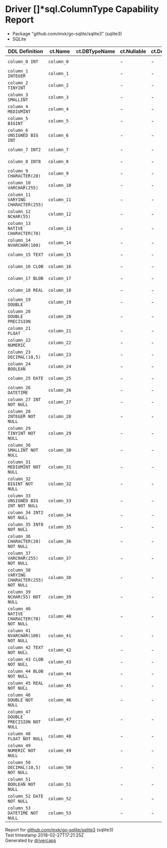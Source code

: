 
# Driver &#91;&#93;&#42;sql.ColumnType Capability Report

- Package "github.com/mxk/go-sqlite/sqlite3" (sqlite3)
- SQLite

<table>
	<thead>
		<tr>
			<th>DDL Definition</th><th>ct.Name</th><th>ct.DBTypeName</th><th>ct.Nullable</th><th>ct.DecimalSize</th><th>ct.Length</th><th>ct.ScanType</th>
		</tr>
	</thead>
	<tbody>
		<tr>
			<td nowrap><code>column_0 INT</code></td>
			<td nowrap><code>column_0</code></td>
			<td/>
			<td>-</td>
			<td>-</td>
			<td>-</td>
			<td nowrap><code>interface {}</code></td>
		</tr>
		<tr>
			<td nowrap><code>column_1 INTEGER</code></td>
			<td nowrap><code>column_1</code></td>
			<td/>
			<td>-</td>
			<td>-</td>
			<td>-</td>
			<td nowrap><code>interface {}</code></td>
		</tr>
		<tr>
			<td nowrap><code>column_2 TINYINT</code></td>
			<td nowrap><code>column_2</code></td>
			<td/>
			<td>-</td>
			<td>-</td>
			<td>-</td>
			<td nowrap><code>interface {}</code></td>
		</tr>
		<tr>
			<td nowrap><code>column_3 SMALLINT</code></td>
			<td nowrap><code>column_3</code></td>
			<td/>
			<td>-</td>
			<td>-</td>
			<td>-</td>
			<td nowrap><code>interface {}</code></td>
		</tr>
		<tr>
			<td nowrap><code>column_4 MEDIUMINT</code></td>
			<td nowrap><code>column_4</code></td>
			<td/>
			<td>-</td>
			<td>-</td>
			<td>-</td>
			<td nowrap><code>interface {}</code></td>
		</tr>
		<tr>
			<td nowrap><code>column_5 BIGINT</code></td>
			<td nowrap><code>column_5</code></td>
			<td/>
			<td>-</td>
			<td>-</td>
			<td>-</td>
			<td nowrap><code>interface {}</code></td>
		</tr>
		<tr>
			<td nowrap><code>column_6 UNSIGNED BIG INT</code></td>
			<td nowrap><code>column_6</code></td>
			<td/>
			<td>-</td>
			<td>-</td>
			<td>-</td>
			<td nowrap><code>interface {}</code></td>
		</tr>
		<tr>
			<td nowrap><code>column_7 INT2</code></td>
			<td nowrap><code>column_7</code></td>
			<td/>
			<td>-</td>
			<td>-</td>
			<td>-</td>
			<td nowrap><code>interface {}</code></td>
		</tr>
		<tr>
			<td nowrap><code>column_8 INT8</code></td>
			<td nowrap><code>column_8</code></td>
			<td/>
			<td>-</td>
			<td>-</td>
			<td>-</td>
			<td nowrap><code>interface {}</code></td>
		</tr>
		<tr>
			<td nowrap><code>column_9 CHARACTER(20)</code></td>
			<td nowrap><code>column_9</code></td>
			<td/>
			<td>-</td>
			<td>-</td>
			<td>-</td>
			<td nowrap><code>interface {}</code></td>
		</tr>
		<tr>
			<td nowrap><code>column_10 VARCHAR(255)</code></td>
			<td nowrap><code>column_10</code></td>
			<td/>
			<td>-</td>
			<td>-</td>
			<td>-</td>
			<td nowrap><code>interface {}</code></td>
		</tr>
		<tr>
			<td nowrap><code>column_11 VARYING CHARACTER(255)</code></td>
			<td nowrap><code>column_11</code></td>
			<td/>
			<td>-</td>
			<td>-</td>
			<td>-</td>
			<td nowrap><code>interface {}</code></td>
		</tr>
		<tr>
			<td nowrap><code>column_12 NCHAR(55)</code></td>
			<td nowrap><code>column_12</code></td>
			<td/>
			<td>-</td>
			<td>-</td>
			<td>-</td>
			<td nowrap><code>interface {}</code></td>
		</tr>
		<tr>
			<td nowrap><code>column_13 NATIVE CHARACTER(70)</code></td>
			<td nowrap><code>column_13</code></td>
			<td/>
			<td>-</td>
			<td>-</td>
			<td>-</td>
			<td nowrap><code>interface {}</code></td>
		</tr>
		<tr>
			<td nowrap><code>column_14 NVARCHAR(100)</code></td>
			<td nowrap><code>column_14</code></td>
			<td/>
			<td>-</td>
			<td>-</td>
			<td>-</td>
			<td nowrap><code>interface {}</code></td>
		</tr>
		<tr>
			<td nowrap><code>column_15 TEXT</code></td>
			<td nowrap><code>column_15</code></td>
			<td/>
			<td>-</td>
			<td>-</td>
			<td>-</td>
			<td nowrap><code>interface {}</code></td>
		</tr>
		<tr>
			<td nowrap><code>column_16 CLOB</code></td>
			<td nowrap><code>column_16</code></td>
			<td/>
			<td>-</td>
			<td>-</td>
			<td>-</td>
			<td nowrap><code>interface {}</code></td>
		</tr>
		<tr>
			<td nowrap><code>column_17 BLOB</code></td>
			<td nowrap><code>column_17</code></td>
			<td/>
			<td>-</td>
			<td>-</td>
			<td>-</td>
			<td nowrap><code>interface {}</code></td>
		</tr>
		<tr>
			<td nowrap><code>column_18 REAL</code></td>
			<td nowrap><code>column_18</code></td>
			<td/>
			<td>-</td>
			<td>-</td>
			<td>-</td>
			<td nowrap><code>interface {}</code></td>
		</tr>
		<tr>
			<td nowrap><code>column_19 DOUBLE</code></td>
			<td nowrap><code>column_19</code></td>
			<td/>
			<td>-</td>
			<td>-</td>
			<td>-</td>
			<td nowrap><code>interface {}</code></td>
		</tr>
		<tr>
			<td nowrap><code>column_20 DOUBLE PRECISION</code></td>
			<td nowrap><code>column_20</code></td>
			<td/>
			<td>-</td>
			<td>-</td>
			<td>-</td>
			<td nowrap><code>interface {}</code></td>
		</tr>
		<tr>
			<td nowrap><code>column_21 FLOAT</code></td>
			<td nowrap><code>column_21</code></td>
			<td/>
			<td>-</td>
			<td>-</td>
			<td>-</td>
			<td nowrap><code>interface {}</code></td>
		</tr>
		<tr>
			<td nowrap><code>column_22 NUMERIC</code></td>
			<td nowrap><code>column_22</code></td>
			<td/>
			<td>-</td>
			<td>-</td>
			<td>-</td>
			<td nowrap><code>interface {}</code></td>
		</tr>
		<tr>
			<td nowrap><code>column_23 DECIMAL(10,5)</code></td>
			<td nowrap><code>column_23</code></td>
			<td/>
			<td>-</td>
			<td>-</td>
			<td>-</td>
			<td nowrap><code>interface {}</code></td>
		</tr>
		<tr>
			<td nowrap><code>column_24 BOOLEAN</code></td>
			<td nowrap><code>column_24</code></td>
			<td/>
			<td>-</td>
			<td>-</td>
			<td>-</td>
			<td nowrap><code>interface {}</code></td>
		</tr>
		<tr>
			<td nowrap><code>column_25 DATE</code></td>
			<td nowrap><code>column_25</code></td>
			<td/>
			<td>-</td>
			<td>-</td>
			<td>-</td>
			<td nowrap><code>interface {}</code></td>
		</tr>
		<tr>
			<td nowrap><code>column_26 DATETIME</code></td>
			<td nowrap><code>column_26</code></td>
			<td/>
			<td>-</td>
			<td>-</td>
			<td>-</td>
			<td nowrap><code>interface {}</code></td>
		</tr>
		<tr>
			<td nowrap><code>column_27 INT NOT NULL</code></td>
			<td nowrap><code>column_27</code></td>
			<td/>
			<td>-</td>
			<td>-</td>
			<td>-</td>
			<td nowrap><code>interface {}</code></td>
		</tr>
		<tr>
			<td nowrap><code>column_28 INTEGER NOT NULL</code></td>
			<td nowrap><code>column_28</code></td>
			<td/>
			<td>-</td>
			<td>-</td>
			<td>-</td>
			<td nowrap><code>interface {}</code></td>
		</tr>
		<tr>
			<td nowrap><code>column_29 TINYINT NOT NULL</code></td>
			<td nowrap><code>column_29</code></td>
			<td/>
			<td>-</td>
			<td>-</td>
			<td>-</td>
			<td nowrap><code>interface {}</code></td>
		</tr>
		<tr>
			<td nowrap><code>column_30 SMALLINT NOT NULL</code></td>
			<td nowrap><code>column_30</code></td>
			<td/>
			<td>-</td>
			<td>-</td>
			<td>-</td>
			<td nowrap><code>interface {}</code></td>
		</tr>
		<tr>
			<td nowrap><code>column_31 MEDIUMINT NOT NULL</code></td>
			<td nowrap><code>column_31</code></td>
			<td/>
			<td>-</td>
			<td>-</td>
			<td>-</td>
			<td nowrap><code>interface {}</code></td>
		</tr>
		<tr>
			<td nowrap><code>column_32 BIGINT NOT NULL</code></td>
			<td nowrap><code>column_32</code></td>
			<td/>
			<td>-</td>
			<td>-</td>
			<td>-</td>
			<td nowrap><code>interface {}</code></td>
		</tr>
		<tr>
			<td nowrap><code>column_33 UNSIGNED BIG INT NOT NULL</code></td>
			<td nowrap><code>column_33</code></td>
			<td/>
			<td>-</td>
			<td>-</td>
			<td>-</td>
			<td nowrap><code>interface {}</code></td>
		</tr>
		<tr>
			<td nowrap><code>column_34 INT2 NOT NULL</code></td>
			<td nowrap><code>column_34</code></td>
			<td/>
			<td>-</td>
			<td>-</td>
			<td>-</td>
			<td nowrap><code>interface {}</code></td>
		</tr>
		<tr>
			<td nowrap><code>column_35 INT8 NOT NULL</code></td>
			<td nowrap><code>column_35</code></td>
			<td/>
			<td>-</td>
			<td>-</td>
			<td>-</td>
			<td nowrap><code>interface {}</code></td>
		</tr>
		<tr>
			<td nowrap><code>column_36 CHARACTER(20) NOT NULL</code></td>
			<td nowrap><code>column_36</code></td>
			<td/>
			<td>-</td>
			<td>-</td>
			<td>-</td>
			<td nowrap><code>interface {}</code></td>
		</tr>
		<tr>
			<td nowrap><code>column_37 VARCHAR(255) NOT NULL</code></td>
			<td nowrap><code>column_37</code></td>
			<td/>
			<td>-</td>
			<td>-</td>
			<td>-</td>
			<td nowrap><code>interface {}</code></td>
		</tr>
		<tr>
			<td nowrap><code>column_38 VARYING CHARACTER(255) NOT NULL</code></td>
			<td nowrap><code>column_38</code></td>
			<td/>
			<td>-</td>
			<td>-</td>
			<td>-</td>
			<td nowrap><code>interface {}</code></td>
		</tr>
		<tr>
			<td nowrap><code>column_39 NCHAR(55) NOT NULL</code></td>
			<td nowrap><code>column_39</code></td>
			<td/>
			<td>-</td>
			<td>-</td>
			<td>-</td>
			<td nowrap><code>interface {}</code></td>
		</tr>
		<tr>
			<td nowrap><code>column_40 NATIVE CHARACTER(70) NOT NULL</code></td>
			<td nowrap><code>column_40</code></td>
			<td/>
			<td>-</td>
			<td>-</td>
			<td>-</td>
			<td nowrap><code>interface {}</code></td>
		</tr>
		<tr>
			<td nowrap><code>column_41 NVARCHAR(100) NOT NULL</code></td>
			<td nowrap><code>column_41</code></td>
			<td/>
			<td>-</td>
			<td>-</td>
			<td>-</td>
			<td nowrap><code>interface {}</code></td>
		</tr>
		<tr>
			<td nowrap><code>column_42 TEXT NOT NULL</code></td>
			<td nowrap><code>column_42</code></td>
			<td/>
			<td>-</td>
			<td>-</td>
			<td>-</td>
			<td nowrap><code>interface {}</code></td>
		</tr>
		<tr>
			<td nowrap><code>column_43 CLOB NOT NULL</code></td>
			<td nowrap><code>column_43</code></td>
			<td/>
			<td>-</td>
			<td>-</td>
			<td>-</td>
			<td nowrap><code>interface {}</code></td>
		</tr>
		<tr>
			<td nowrap><code>column_44 BLOB NOT NULL</code></td>
			<td nowrap><code>column_44</code></td>
			<td/>
			<td>-</td>
			<td>-</td>
			<td>-</td>
			<td nowrap><code>interface {}</code></td>
		</tr>
		<tr>
			<td nowrap><code>column_45 REAL NOT NULL</code></td>
			<td nowrap><code>column_45</code></td>
			<td/>
			<td>-</td>
			<td>-</td>
			<td>-</td>
			<td nowrap><code>interface {}</code></td>
		</tr>
		<tr>
			<td nowrap><code>column_46 DOUBLE NOT NULL</code></td>
			<td nowrap><code>column_46</code></td>
			<td/>
			<td>-</td>
			<td>-</td>
			<td>-</td>
			<td nowrap><code>interface {}</code></td>
		</tr>
		<tr>
			<td nowrap><code>column_47 DOUBLE PRECISION NOT NULL</code></td>
			<td nowrap><code>column_47</code></td>
			<td/>
			<td>-</td>
			<td>-</td>
			<td>-</td>
			<td nowrap><code>interface {}</code></td>
		</tr>
		<tr>
			<td nowrap><code>column_48 FLOAT NOT NULL</code></td>
			<td nowrap><code>column_48</code></td>
			<td/>
			<td>-</td>
			<td>-</td>
			<td>-</td>
			<td nowrap><code>interface {}</code></td>
		</tr>
		<tr>
			<td nowrap><code>column_49 NUMERIC NOT NULL</code></td>
			<td nowrap><code>column_49</code></td>
			<td/>
			<td>-</td>
			<td>-</td>
			<td>-</td>
			<td nowrap><code>interface {}</code></td>
		</tr>
		<tr>
			<td nowrap><code>column_50 DECIMAL(10,5) NOT NULL</code></td>
			<td nowrap><code>column_50</code></td>
			<td/>
			<td>-</td>
			<td>-</td>
			<td>-</td>
			<td nowrap><code>interface {}</code></td>
		</tr>
		<tr>
			<td nowrap><code>column_51 BOOLEAN NOT NULL</code></td>
			<td nowrap><code>column_51</code></td>
			<td/>
			<td>-</td>
			<td>-</td>
			<td>-</td>
			<td nowrap><code>interface {}</code></td>
		</tr>
		<tr>
			<td nowrap><code>column_52 DATE NOT NULL</code></td>
			<td nowrap><code>column_52</code></td>
			<td/>
			<td>-</td>
			<td>-</td>
			<td>-</td>
			<td nowrap><code>interface {}</code></td>
		</tr>
		<tr>
			<td nowrap><code>column_53 DATETIME NOT NULL</code></td>
			<td nowrap><code>column_53</code></td>
			<td/>
			<td>-</td>
			<td>-</td>
			<td>-</td>
			<td nowrap><code>interface {}</code></td>
		</tr>
	</tbody>
</table>

Report for [github.com/mxk/go-sqlite/sqlite3](https://github.com/mxk/go-sqlite) (sqlite3)<br/>
Test timestamp 2018-02-27T17:21:25Z<br/>
Generated by [drivercaps](https://github.com/jimsmart/drivercaps)

